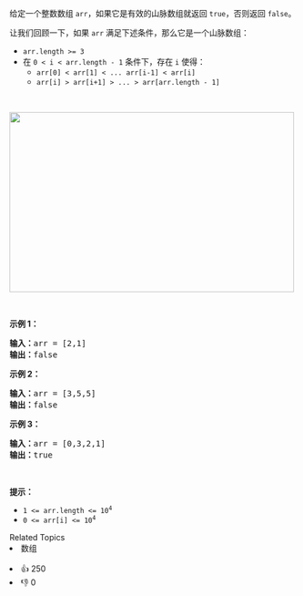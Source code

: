 <p>给定一个整数数组 <code>arr</code>，如果它是有效的山脉数组就返回&nbsp;<code>true</code>，否则返回 <code>false</code>。</p>

<p>让我们回顾一下，如果 <code>arr</code>&nbsp;满足下述条件，那么它是一个山脉数组：</p>

<ul> 
 <li><code>arr.length &gt;= 3</code></li> 
 <li>在&nbsp;<code>0 &lt; i&nbsp;&lt; arr.length - 1</code>&nbsp;条件下，存在&nbsp;<code>i</code>&nbsp;使得： 
  <ul> 
   <li><code>arr[0] &lt; arr[1] &lt; ... arr[i-1] &lt; arr[i] </code></li> 
   <li><code>arr[i] &gt; arr[i+1] &gt; ... &gt; arr[arr.length - 1]</code></li> 
  </ul> </li> 
</ul>

<p>&nbsp;</p>

<p><img alt="" src="https://assets.leetcode.com/uploads/2019/10/20/hint_valid_mountain_array.png" style="height: 316px; width: 500px;" /></p>

<p>&nbsp;</p>

<p><strong>示例 1：</strong></p>

<pre>
<strong>输入：</strong>arr = [2,1]
<strong>输出：</strong>false
</pre>

<p><strong>示例 2：</strong></p>

<pre>
<strong>输入：</strong>arr = [3,5,5]
<strong>输出：</strong>false
</pre>

<p><strong>示例 3：</strong></p>

<pre>
<strong>输入：</strong>arr = [0,3,2,1]
<strong>输出：</strong>true</pre>

<p>&nbsp;</p>

<p><strong>提示：</strong></p>

<ul> 
 <li><code>1 &lt;= arr.length &lt;= 10<sup>4</sup></code></li> 
 <li><code>0 &lt;= arr[i] &lt;= 10<sup>4</sup></code></li> 
</ul>

<div><div>Related Topics</div><div><li>数组</li></div></div><br><div><li>👍 250</li><li>👎 0</li></div>